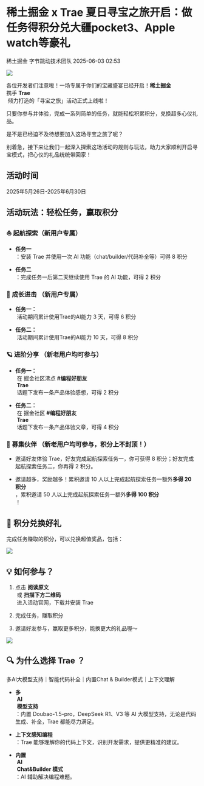 #  稀土掘金 x Trae 夏日寻宝之旅开启：做任务得积分兑大疆pocket3、Apple watch等豪礼   
稀土掘金  字节跳动技术团队   2025-06-03 02:53  
  
![](https://mmbiz.qpic.cn/sz_mmbiz_png/5EcwYhllQOgtzzGQZdyiaLmz6UNODLkIPyUdAygicJTOU94cMYthXsKDib1pS44U51xicSbtuF2ybTQ5XouVCOl98Q/640?wx_fmt=png&from=appmsg "")  
  
各位开发者们注意啦！一场专属于你们的宝藏盛宴已经开启！**稀土掘金**  
携手 **Trae**  
 倾力打造的「寻宝之旅」活动正式上线啦！  
  
只要你参与并体验，完成一系列简单的任务，就能轻松积累积分，兑换超多心仪礼品。  
  
是不是已经迫不及待想要加入这场寻宝之旅了呢？  
  
别着急，接下来让我们一起深入探索这场活动的规则与玩法，助力大家顺利开启寻宝模式，把心仪的礼品统统带回家！  
## 活动时间  
  
2025年5月26日-2025年6月30日  
## 活动玩法：轻松任务，赢取积分  
### ⛵️ 起航探索（新用户专属）  
- **任务一**  
：安装 Trae 并使用一次 AI 功能（chat/builder/代码补全等）可得 8 积分  
  
- **任务二**  
：完成任务一后第二天继续使用 Trae 的 AI 功能，可得 2 积分  
  
### 🌲 成长进击 （新用户专属）  
- **任务一：**  
 活动期间累计使用Trae的AI能力 3 天，可得 6 积分  
  
- **任务二：**  
 活动期间累计使用Trae的AI能力 10 天，可得 8 积分  
  
### 🪐 进阶分享 （新老用户均可参与）  
- **任务一：**  
 在 掘金社区沸点 **#编程好朋友**  
 **Trae**  
 话题下发布一条产品体验感想，可得 2 积分  
  
- **任务二：**  
 在 掘金社区 **#编程好朋友**  
 **Trae**  
 话题下发布一条产品体验文章，可得 4 积分  
  
### 🌹 募集伙伴 （新老用户均可参与，积分上不封顶！）  
- 邀请好友体验 Trae，好友完成起航探索任务一，你可获得 8 积分；好友完成起航探索任务二，你再得 2 积分。  
  
- 邀请越多，奖励越多！累积邀请 10 人以上完成起航探索任务一额外**多得 20 积分**  
，累积邀请 50 人以上完成起航探索任务一额外**多得 100 积分**  
！  
  
## 🎁 积分兑换好礼  
  
完成任务赚取的积分，可以兑换超值奖品，包括：  
  
![](https://mmbiz.qpic.cn/sz_mmbiz_png/5EcwYhllQOgtzzGQZdyiaLmz6UNODLkIPZiaed9NFpzr7hOIAvPw2HDxBzcmuHyf5fSnktibWI6EIgeDD3kCCiaGlw/640?wx_fmt=png&from=appmsg "")  
## 💡 如何参与？  
1. 点击 **阅读原文**  
 或 **扫描下方二维码**  
 进入活动官网，下载并安装 Trae  
  
1. 完成任务，赚取积分  
  
1. 邀请好友参与，赢取更多积分，能换更大的礼品喔～  
  
![](https://mmbiz.qpic.cn/sz_mmbiz_png/5EcwYhllQOgtzzGQZdyiaLmz6UNODLkIPrNP0El6kTWCBrZw5I0XIBpkoM8heGMFQFzyBqF5ShCdUiay8umeEJnA/640?wx_fmt=png&from=appmsg "")  
  
## 🔍 为什么选择 Trae ？  
  
多AI大模型支持｜智能代码补全｜内置Chat & Builder模式｜上下文理解  
- **多**  
 **AI**  
 **模型支持**  
：内置 Doubao-1.5-pro，DeepSeek R1、V3 等 AI 大模型支持，无论是代码生成、补全，Trae 都能尽力满足。  
  
- **上下文感知编程**  
：Trae 能够理解你的代码上下文，识别开发需求，提供更精准的建议。  
  
- **内置**  
 **AI**  
 **Chat&Builder 模式**  
：AI 辅助解决编程难题。  
  

